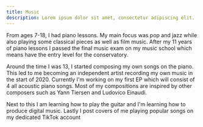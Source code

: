 ```yaml
---
title: Music
description: Lorem ipsum dolor sit amet, consectetur adipiscing elit.
---
```


From ages 7-18, I had piano lessons. My main focus was pop and jazz while also playing some classical pieces as well as film music. After my 11 years of piano lessons I passed the final music exam on my music school which means have the entry level for the conservatory.

Around the time I was 13, I started composing my own songs on the piano. This led to me becoming an independent artist recording my own music in the start of 2020. Currently I'm working on my first EP which will consist of 4 all acoustic piano songs. Most of my compositions are inspired by other composers such as Yann Tiersen and Ludovico Einaudi. 

Next to this I am learning how to play the guitar and I'm learning how to produce digital music. 
Lastly I post covers of me playing popular songs on my dedicated TikTok account


<!-- <iframe
  style="border-radius:12px"
  src="https://open.spotify.com/embed/artist/17FMqugClHQdCkR4akYaxT?utm_source=generator"
  width="100%"
  height="352"
  frameBorder="0"
  allowfullscreen=""
  allow="autoplay; clipboard-write; encrypted-media; fullscreen; picture-in-picture" loading="lazy"></iframe>

<blockquote
 class="tiktok-embed"
 cite="https://www.tiktok.com/@christiaanbloo"
 data-unique-id="christiaanbloo" 
 data-embed-type="creator" 
 style="max-width: 780px; min-width: 288px;" > <section> <a 
 target="_blank" 
 href="https://www.tiktok.com/@christiaanbloo?refer=creator_embed">@christiaanbloo</a> </section> </blockquote> 
<script async src="https://www.tiktok.com/embed.js"></script> -->
